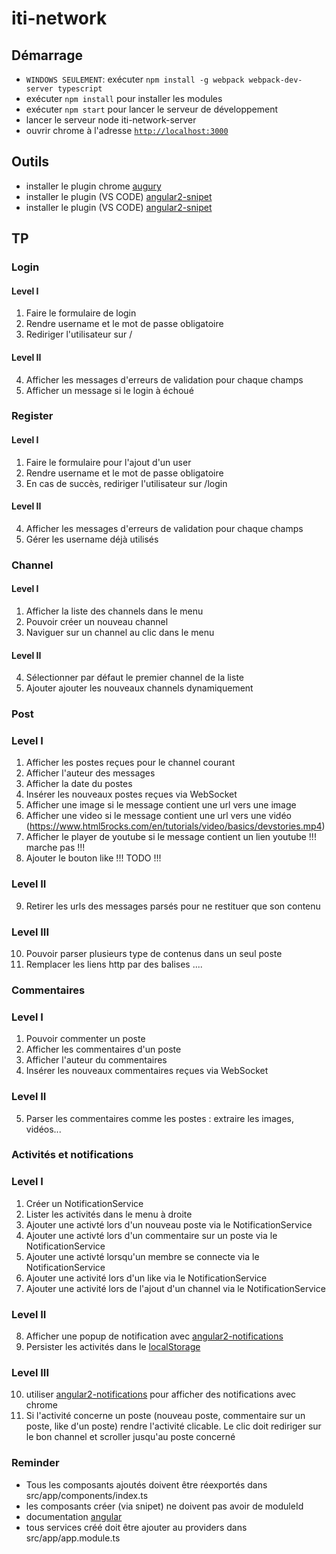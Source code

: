 # iti-network


## Démarrage
- `WINDOWS SEULEMENT`: exécuter `npm install -g webpack webpack-dev-server typescript`
- exécuter `npm install` pour installer les modules
- exécuter `npm start` pour lancer le serveur de développement
- lancer le serveur node iti-network-server
- ouvrir chrome à l'adresse [`http://localhost:3000`](http://localhost:3000)

## Outils
- installer le plugin chrome [augury](https://chrome.google.com/webstore/detail/augury/elgalmkoelokbchhkhacckoklkejnhcd)
- installer le plugin (VS CODE) [angular2-snipet](https://marketplace.visualstudio.com/items?itemName=johnpapa.Angular2)
- installer le plugin (VS CODE) [angular2-snipet](https://plugins.jetbrains.com/idea/plugin/8395-angular-2-typescript-live-templates)

## TP

### Login

#### Level I

1. Faire le formulaire de login
2. Rendre username et le mot de passe obligatoire
3. Rediriger l'utilisateur sur /

#### Level II

4. Afficher les messages d'erreurs de validation pour chaque champs
5. Afficher un message si le login à échoué

### Register

#### Level I

1. Faire le formulaire pour l'ajout d'un user
2. Rendre username et le mot de passe obligatoire
3. En cas de succès, rediriger l'utilisateur sur /login

#### Level II
4. Afficher les messages d'erreurs de validation  pour chaque champs
5. Gérer les username déjà utilisés


### Channel

#### Level I

1. Afficher la liste des channels dans le menu
2. Pouvoir créer un nouveau channel                 
3. Naviguer sur un channel au clic dans le menu

#### Level II

4. Sélectionner par défaut le premier channel de la liste
5. Ajouter ajouter les nouveaux channels dynamiquement

### Post 

### Level I

1. Afficher les postes reçues pour le channel courant
2. Afficher l'auteur des messages
3. Afficher la date du postes
4. Insérer les nouveaux postes reçues via WebSocket                 
5. Afficher une image si le message contient une url vers une image
6. Afficher une video si le message contient une url vers une vidéo (https://www.html5rocks.com/en/tutorials/video/basics/devstories.mp4)
7. Afficher le player de youtube si le message contient un lien youtube         !!! marche pas !!!
8. Ajouter le bouton like                                       !!! TODO !!!

### Level II
9. Retirer les urls des messages parsés pour ne restituer que son contenu

### Level III
10. Pouvoir parser plusieurs type de contenus dans un seul poste
11. Remplacer les liens http par des balises <a>...</a>.

### Commentaires

### Level I
1. Pouvoir commenter un poste
2. Afficher les commentaires d'un poste 
3. Afficher l'auteur du commentaires
4. Insérer les nouveaux commentaires reçues via WebSocket

### Level II
5. Parser les commentaires comme les postes : extraire les images, vidéos...

### Activités et notifications 

### Level I
1. Créer un NotificationService
2. Lister les activités dans le menu à droite
3. Ajouter une activté lors d'un nouveau poste via le NotificationService
4. Ajouter une activté lors d'un commentaire sur un poste via le NotificationService
5. Ajouter une activté lorsqu'un membre se connecte via le NotificationService
6. Ajouter une activité lors d'un like via le NotificationService
7. Ajouter une activité lors de l'ajout d'un channel via le NotificationService

### Level II
8. Afficher une popup de notification avec [angular2-notifications](https://github.com/flauc/angular2-notifications)
9. Persister les activités dans le [localStorage](https://developer.mozilla.org/fr/docs/Web/API/Window/localStorage)

### Level III
10. utiliser [angular2-notifications](https://github.com/flauc/angular2-notifications) pour afficher des notifications avec chrome
11. Si l'activité concerne un poste (nouveau poste, commentaire sur un poste, like d'un poste) rendre l'activité clicable. 
Le clic doit rediriger sur le bon channel et scroller jusqu'au poste concerné


### Reminder

- Tous les composants ajoutés doivent être réexportés dans src/app/components/index.ts
- les composants créer (via snipet) ne doivent pas avoir de moduleId
- documentation [angular](https://angular.io/docs/ts/latest/)
- tous services créé doit être ajouter au providers dans src/app/app.module.ts